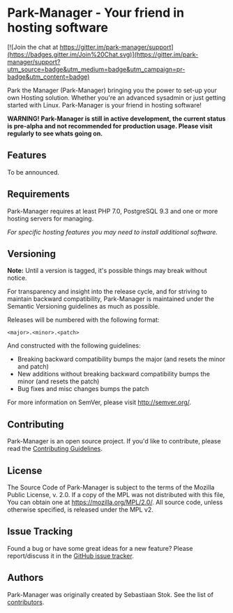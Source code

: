 Park-Manager - Your friend in hosting software
==============================================

[![Join the chat at https://gitter.im/park-manager/support](https://badges.gitter.im/Join%20Chat.svg)](https://gitter.im/park-manager/support?utm_source=badge&utm_medium=badge&utm_campaign=pr-badge&utm_content=badge)

Park the Manager (Park-Manager) bringing you the power to set-up your own Hosting solution.
Whether you're an advanced sysadmin or just getting started with Linux.
Park-Manager is your friend in hosting software!

**WARNING! Park-Manager is still in active development, the current status is pre-alpha
and not recommended for production usage. Please visit regularly to see whats going on.**

Features
--------

To be announced.

Requirements
------------

Park-Manager requires at least PHP 7.0, PostgreSQL 9.3 and one or more
hosting servers for managing.

*For specific hosting features you may need to install additional software.*

Versioning
----------

**Note:** Until a version is tagged, it's possible things may break
without notice.

For transparency and insight into the release cycle, and for striving
to maintain backward compatibility, Park-Manager is maintained under
the Semantic Versioning guidelines as much as possible.

Releases will be numbered with the following format:

`<major>.<minor>.<patch>`

And constructed with the following guidelines:

* Breaking backward compatibility bumps the major (and resets the minor and patch)
* New additions without breaking backward compatibility bumps the minor (and resets the patch)
* Bug fixes and misc changes bumps the patch

For more information on SemVer, please visit <http://semver.org/>.

Contributing
------------

Park-Manager is an open source project. If you'd like to contribute,
please read the [Contributing Guidelines][1].

[1]: https://contributing.readthedocs.org/en/latest/

License
-------

The Source Code of Park-Manager is subject to the terms of the Mozilla Public License, v. 2.0.
If a copy of the MPL was not distributed with this file, You can obtain one at https://mozilla.org/MPL/2.0/.
All source code, unless otherwise specified, is released under the MPL v2.

Issue Tracking
--------------

Found a bug or have some great ideas for a new feature?
Please report/discuss it in the [GitHub issue tracker](https://github.com/park-manager/park-manager/issues).

Authors
-------

Park-Manager was originally created by Sebastiaan Stok.
See the list of [contributors](https://github.com/park-manager/park-manager/contributors).

[1]: https://contributing.readthedocs.org/en/latest/
